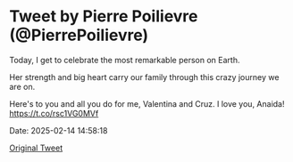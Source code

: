 # Tweet by Pierre Poilievre (@PierrePoilievre)

Today, I get to celebrate the most remarkable person on Earth. 

Her strength and big heart carry our family through this crazy journey we are on.

Here's to you and all you do for me, Valentina and Cruz. I love you, Anaida! https://t.co/rsc1VG0MVf

Date: 2025-02-14 14:58:18

[Original Tweet](https://x.com/PierrePoilievre/status/1890415274886639619)
